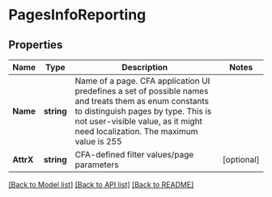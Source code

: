 # PagesInfoReporting

## Properties
Name | Type | Description | Notes
------------ | ------------- | ------------- | -------------
**Name** | **string** | Name of a page. CFA application UI predefines a set of possible names and treats them as enum constants to distinguish pages by type. This is not user-visible value, as it might need localization. The maximum value is 255 | 
**AttrX** | **string** | CFA-defined filter values/page parameters | [optional] 

[[Back to Model list]](../README.md#documentation-for-models) [[Back to API list]](../README.md#documentation-for-api-endpoints) [[Back to README]](../README.md)


